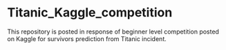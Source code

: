 # Titanic_Kaggle_competition
This repository is posted in response of beginner level competition posted on Kaggle for survivors prediction from Titanic incident.
